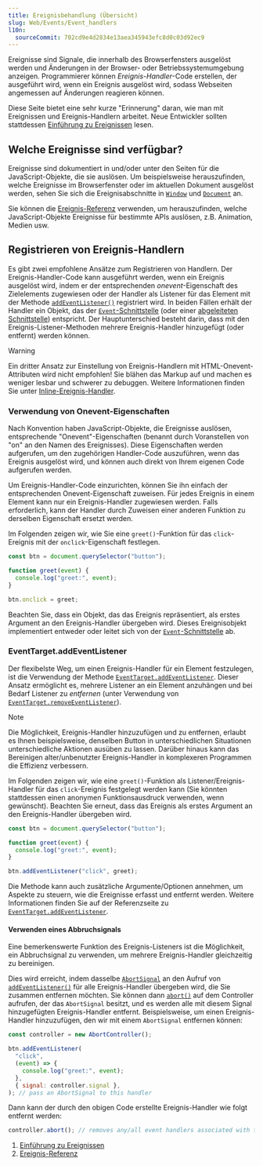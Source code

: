 ```yaml
---
title: Ereignisbehandlung (Übersicht)
slug: Web/Events/Event_handlers
l10n:
  sourceCommit: 702cd9e4d2834e13aea345943efc8d0c03d92ec9
---
```


Ereignisse sind Signale, die innerhalb des Browserfensters ausgelöst werden und Änderungen in der Browser- oder Betriebssystemumgebung anzeigen. Programmierer können _Ereignis-Handler_-Code erstellen, der ausgeführt wird, wenn ein Ereignis ausgelöst wird, sodass Webseiten angemessen auf Änderungen reagieren können.

Diese Seite bietet eine sehr kurze "Erinnerung" daran, wie man mit Ereignissen und Ereignis-Handlern arbeitet. Neue Entwickler sollten stattdessen [Einführung zu Ereignissen](/de/docs/Learn_web_development/Core/Scripting/Events) lesen.

## Welche Ereignisse sind verfügbar?

Ereignisse sind dokumentiert in und/oder unter den Seiten für die JavaScript-Objekte, die sie auslösen. Um beispielsweise herauszufinden, welche Ereignisse im Browserfenster oder im aktuellen Dokument ausgelöst werden, sehen Sie sich die Ereignisabschnitte in [`Window`](/de/docs/Web/API/Window#events) und [`Document`](/de/docs/Web/API/Document#events) an.

Sie können die [Ereignis-Referenz](/de/docs/Web/Events#event_index) verwenden, um herauszufinden, welche JavaScript-Objekte Ereignisse für bestimmte APIs auslösen, z.B. Animation, Medien usw.

## Registrieren von Ereignis-Handlern

Es gibt zwei empfohlene Ansätze zum Registrieren von Handlern. Der Ereignis-Handler-Code kann ausgeführt werden, wenn ein Ereignis ausgelöst wird, indem er der entsprechenden _onevent_-Eigenschaft des Zielelements zugewiesen oder der Handler als Listener für das Element mit der Methode [`addEventListener()`](/de/docs/Web/API/EventTarget/addEventListener) registriert wird. In beiden Fällen erhält der Handler ein Objekt, das der [`Event`-Schnittstelle](/de/docs/Web/API/Event) (oder einer [abgeleiteten Schnittstelle](/de/docs/Web/API/Event#introduction)) entspricht. Der Hauptunterschied besteht darin, dass mit den Ereignis-Listener-Methoden mehrere Ereignis-Handler hinzugefügt (oder entfernt) werden können.

> [!WARNING]
> Ein dritter Ansatz zur Einstellung von Ereignis-Handlern mit HTML-Onevent-Attributen wird nicht empfohlen! Sie blähen das Markup auf und machen es weniger lesbar und schwerer zu debuggen. Weitere Informationen finden Sie unter [Inline-Ereignis-Handler](/de/docs/Learn_web_development/Core/Scripting/Events#inline_event_handlers_—_dont_use_these).

### Verwendung von Onevent-Eigenschaften

Nach Konvention haben JavaScript-Objekte, die Ereignisse auslösen, entsprechende "Onevent"-Eigenschaften (benannt durch Voranstellen von "on" an den Namen des Ereignisses). Diese Eigenschaften werden aufgerufen, um den zugehörigen Handler-Code auszuführen, wenn das Ereignis ausgelöst wird, und können auch direkt von Ihrem eigenen Code aufgerufen werden.

Um Ereignis-Handler-Code einzurichten, können Sie ihn einfach der entsprechenden Onevent-Eigenschaft zuweisen. Für jedes Ereignis in einem Element kann nur ein Ereignis-Handler zugewiesen werden. Falls erforderlich, kann der Handler durch Zuweisen einer anderen Funktion zu derselben Eigenschaft ersetzt werden.

Im Folgenden zeigen wir, wie Sie eine `greet()`-Funktion für das `click`-Ereignis mit der `onclick`-Eigenschaft festlegen.

```js
const btn = document.querySelector("button");

function greet(event) {
  console.log("greet:", event);
}

btn.onclick = greet;
```

Beachten Sie, dass ein Objekt, das das Ereignis repräsentiert, als erstes Argument an den Ereignis-Handler übergeben wird. Dieses Ereignisobjekt implementiert entweder oder leitet sich von der [`Event`-Schnittstelle](/de/docs/Web/API/Event) ab.

### EventTarget.addEventListener

Der flexibelste Weg, um einen Ereignis-Handler für ein Element festzulegen, ist die Verwendung der Methode [`EventTarget.addEventListener`](/de/docs/Web/API/EventTarget/addEventListener). Dieser Ansatz ermöglicht es, mehrere Listener an ein Element anzuhängen und bei Bedarf Listener zu _entfernen_ (unter Verwendung von [`EventTarget.removeEventListener`](/de/docs/Web/API/EventTarget/removeEventListener)).

> [!NOTE]
> Die Möglichkeit, Ereignis-Handler hinzuzufügen und zu entfernen, erlaubt es Ihnen beispielsweise, denselben Button in unterschiedlichen Situationen unterschiedliche Aktionen ausüben zu lassen. Darüber hinaus kann das Bereinigen alter/unbenutzter Ereignis-Handler in komplexeren Programmen die Effizienz verbessern.

Im Folgenden zeigen wir, wie eine `greet()`-Funktion als Listener/Ereignis-Handler für das `click`-Ereignis festgelegt werden kann (Sie könnten stattdessen einen anonymen Funktionsausdruck verwenden, wenn gewünscht). Beachten Sie erneut, dass das Ereignis als erstes Argument an den Ereignis-Handler übergeben wird.

```js
const btn = document.querySelector("button");

function greet(event) {
  console.log("greet:", event);
}

btn.addEventListener("click", greet);
```

Die Methode kann auch zusätzliche Argumente/Optionen annehmen, um Aspekte zu steuern, wie die Ereignisse erfasst und entfernt werden. Weitere Informationen finden Sie auf der Referenzseite zu [`EventTarget.addEventListener`](/de/docs/Web/API/EventTarget/addEventListener).

#### Verwenden eines Abbruchsignals

Eine bemerkenswerte Funktion des Ereignis-Listeners ist die Möglichkeit, ein Abbruchsignal zu verwenden, um mehrere Ereignis-Handler gleichzeitig zu bereinigen.

Dies wird erreicht, indem dasselbe [`AbortSignal`](/de/docs/Web/API/AbortSignal) an den Aufruf von [`addEventListener()`](/de/docs/Web/API/EventTarget/addEventListener) für alle Ereignis-Handler übergeben wird, die Sie zusammen entfernen möchten. Sie können dann [`abort()`](/de/docs/Web/API/AbortController/abort) auf dem Controller aufrufen, der das `AbortSignal` besitzt, und es werden alle mit diesem Signal hinzugefügten Ereignis-Handler entfernt. Beispielsweise, um einen Ereignis-Handler hinzuzufügen, den wir mit einem `AbortSignal` entfernen können:

```js
const controller = new AbortController();

btn.addEventListener(
  "click",
  (event) => {
    console.log("greet:", event);
  },
  { signal: controller.signal },
); // pass an AbortSignal to this handler
```

Dann kann der durch den obigen Code erstellte Ereignis-Handler wie folgt entfernt werden:

```js
controller.abort(); // removes any/all event handlers associated with this controller
```

<section id="Quick_links">
  <ol>
    <li><a href="/de/docs/Learn_web_development/Core/Scripting/Events">Einführung zu Ereignissen</a></li>
    <li><a href="/de/docs/Web/Events">Ereignis-Referenz</a></li>
  </ol>
</section>
